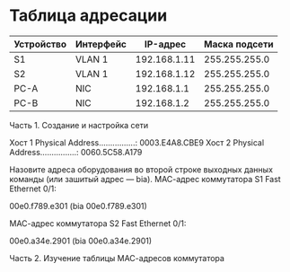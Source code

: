 # Таблица адресации

| Устройство | Интерфейс | IP-адрес | Маска подсети |
| --- | --- | --- | --- |
| S1  | VLAN 1 | 192.168.1.11 | 255.255.255.0 |
| S2  | VLAN 1 | 192.168.1.12 | 255.255.255.0 |
| PC-A | NIC | 192.168.1.1 | 255.255.255.0 |
| PC-B | NIC | 192.168.1.2 | 255.255.255.0 |



Часть 1. Создание и настройка сети


Хост 1
Physical Address................: 0003.E4A8.CBE9
Хост 2
Physical Address................: 0060.5C58.A179

Назовите адреса оборудования во второй строке выходных данных команды (или зашитый адрес — bia).
МАС-адрес коммутатора S1 Fast Ethernet 0/1:

00e0.f789.e301 (bia 00e0.f789.e301)

МАС-адрес коммутатора S2 Fast Ethernet 0/1:

00e0.a34e.2901 (bia 00e0.a34e.2901)





Часть 2. Изучение таблицы МАС-адресов коммутатора
